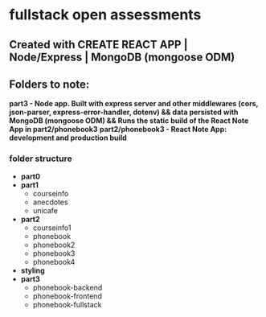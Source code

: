# fullstack open assessments

## Created with CREATE REACT APP | Node/Express | MongoDB (mongoose ODM)

## Folders to note:
**part3 - Node app. Built with express server and other middlewares (cors, json-parser, express-error-handler, dotenv) && data persisted with MongoDB (mongoose ODM) && Runs the static build of the React Note App in part2/phonebook3**
**part2/phonebook3 - React Note App: development and production build**

### folder structure

- **part0**
- **part1**
  - courseinfo
  - anecdotes
  - unicafe
- **part2**
  - courseinfo1
  - phonebook
  - phonebook2
  - phonebook3
  - phonebook4
- **styling**
- **part3**
  - phonebook-backend
  - phonebook-frontend
  - phonebook-fullstack
